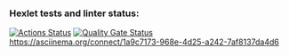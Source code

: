 ### Hexlet tests and linter status:
[![Actions Status](https://github.com/Pibode/frontend-project-44/actions/workflows/hexlet-check.yml/badge.svg)](https://github.com/Pibode/frontend-project-44/actions)
[![Quality Gate Status](https://sonarcloud.io/api/project_badges/measure?project=Pibode_frontend-project-44&metric=alert_status)](https://sonarcloud.io/summary/new_code?id=Pibode_frontend-project-44)
https://asciinema.org/connect/1a9c7173-968e-4d25-a242-7af8137da4d6
